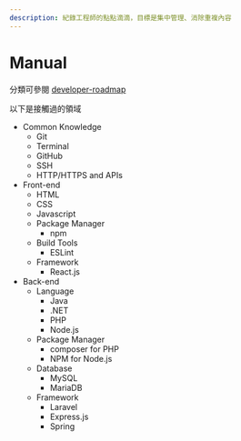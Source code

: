 ```yaml
---
description: 紀錄工程師的點點滴滴，目標是集中管理、消除重複內容
---
```


# Manual

分類可參閱 [developer-roadmap](https://github.com/kamranahmedse/developer-roadmap)

以下是接觸過的領域

* Common Knowledge
  * Git
  * Terminal
  * GitHub
  * SSH
  * HTTP/HTTPS and APIs
* Front-end
  * HTML
  * CSS
  * Javascript
  * Package Manager
    * npm
  * Build Tools
    * ESLint
  * Framework
    * React.js
* Back-end
  * Language
    * Java
    * .NET
    * PHP
    * Node.js
  * Package Manager
    * composer for PHP
    * NPM for Node.js
  * Database
    * MySQL
    * MariaDB
  * Framework
    * Laravel
    * Express.js
    * Spring

